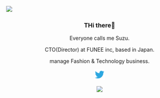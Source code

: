 ![](https://user-images.githubusercontent.com/60243840/89093469-b24c1400-d3f5-11ea-8308-215e49cce148.png)

<div align="center">
  <h3>THi there👋</h3>
  <p>Everyone calls me Suzu.</p>
  <p>CTO(Director) at FUNEE inc, based in Japan.</p>
  <p>manage Fashion & Technology business.</p>

  <a href="https://twitter.com/suzu_prog">
  <img alt="suzu-prog | Twitter" width="28px" src="https://raw.githubusercontent.com/suzu-prog/suzu-prog/3b5af40d26008042e50f34de62e63e1db0f4d898/assets/twitter.svg" />
</a>

[![](https://github-readme-stats.vercel.app/api?username=suzu-prog&count_private=true&show_icons=true&hide_border=true&theme=dark)](https://github.com/anuraghazra/github-readme-stats)

</div>
